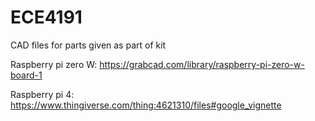 # ECE4191
CAD files for parts given as part of kit

Raspberry pi zero W: https://grabcad.com/library/raspberry-pi-zero-w-board-1

Raspberry pi 4: https://www.thingiverse.com/thing:4621310/files#google_vignette


